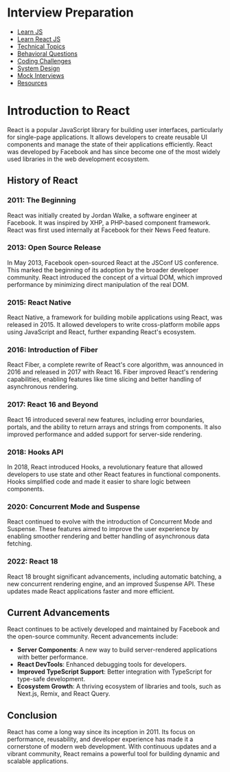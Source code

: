 # Interview Preparation

- [Learn JS](./react_docs/js_learn.md)
- [Learn React JS](./react_docs/react_learn.md) 
- [Technical Topics](./react_docs/technical_topics.md)
- [Behavioral Questions](./react_docs/behavioral_questions.md)
- [Coding Challenges](./react_docs/coding_challenges.md)
- [System Design](./react_docs/system_design.md)
- [Mock Interviews](./react_docs/mock_interviews.md)
- [Resources](./react_docs/resources.md)


# Introduction to React

React is a popular JavaScript library for building user interfaces, particularly for single-page applications. It allows developers to create reusable UI components and manage the state of their applications efficiently. React was developed by Facebook and has since become one of the most widely used libraries in the web development ecosystem.

## History of React

### 2011: The Beginning
React was initially created by Jordan Walke, a software engineer at Facebook. It was inspired by XHP, a PHP-based component framework. React was first used internally at Facebook for their News Feed feature.

### 2013: Open Source Release
In May 2013, Facebook open-sourced React at the JSConf US conference. This marked the beginning of its adoption by the broader developer community. React introduced the concept of a virtual DOM, which improved performance by minimizing direct manipulation of the real DOM.

### 2015: React Native
React Native, a framework for building mobile applications using React, was released in 2015. It allowed developers to write cross-platform mobile apps using JavaScript and React, further expanding React's ecosystem.

### 2016: Introduction of Fiber
React Fiber, a complete rewrite of React's core algorithm, was announced in 2016 and released in 2017 with React 16. Fiber improved React's rendering capabilities, enabling features like time slicing and better handling of asynchronous rendering.

### 2017: React 16 and Beyond
React 16 introduced several new features, including error boundaries, portals, and the ability to return arrays and strings from components. It also improved performance and added support for server-side rendering.

### 2018: Hooks API
In 2018, React introduced Hooks, a revolutionary feature that allowed developers to use state and other React features in functional components. Hooks simplified code and made it easier to share logic between components.

### 2020: Concurrent Mode and Suspense
React continued to evolve with the introduction of Concurrent Mode and Suspense. These features aimed to improve the user experience by enabling smoother rendering and better handling of asynchronous data fetching.

### 2022: React 18
React 18 brought significant advancements, including automatic batching, a new concurrent rendering engine, and an improved Suspense API. These updates made React applications faster and more efficient.

## Current Advancements
React continues to be actively developed and maintained by Facebook and the open-source community. Recent advancements include:

- **Server Components**: A new way to build server-rendered applications with better performance.
- **React DevTools**: Enhanced debugging tools for developers.
- **Improved TypeScript Support**: Better integration with TypeScript for type-safe development.
- **Ecosystem Growth**: A thriving ecosystem of libraries and tools, such as Next.js, Remix, and React Query.

## Conclusion
React has come a long way since its inception in 2011. Its focus on performance, reusability, and developer experience has made it a cornerstone of modern web development. With continuous updates and a vibrant community, React remains a powerful tool for building dynamic and scalable applications.
